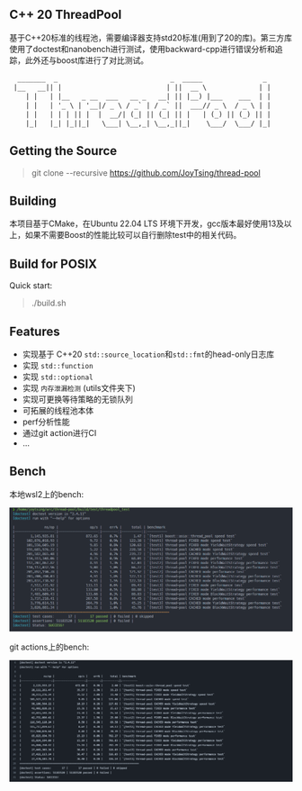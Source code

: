## C++ 20 ThreadPool

基于C++20标准的线程池，需要编译器支持std20标准(用到了20的库)。第三方库使用了doctest和nanobench进行测试，使用backward-cpp进行错误分析和追踪，此外还与boost库进行了对比测试。

```
  _______  _                            _  _____               _ 
 |__   __|| |                          | ||  __ \             | |
    | |   | |__   _ __  ___   __ _   __| || |__) |___    ___  | |
    | |   | '_ \ | '__|/ _ \ / _` | / _` ||  ___// _ \  / _ \ | |
    | |   | | | || |  |  __/| (_| || (_| || |   | (_) || (_) || |
    |_|   |_| |_||_|   \___| \__,_| \__,_||_|    \___/  \___/ |_|

```
## Getting the Source

> git clone --recursive https://github.com/JoyTsing/thread-pool

## Building

本项目基于CMake，在Ubuntu 22.04 LTS 环境下开发，gcc版本最好使用13及以上，如果不需要Boost的性能比较可以自行删除test中的相关代码。

## Build for POSIX
Quick start:

> ./build.sh

## Features

* 实现基于 C++20 `std::source_location`和`std::fmt`的head-only日志库
* 实现 `std::function`
* 实现 `std::optional`
* 实现 `内存泄漏检测` (utils文件夹下)
* 实现可更换等待策略的无锁队列
* 可拓展的线程池本体
* perf分析性能
* 通过git action进行CI
* ...

## Bench

本地wsl2上的bench:

![local-bench](img/bench.png)

git actions上的bench:

![bench](img/flow_bench.png)